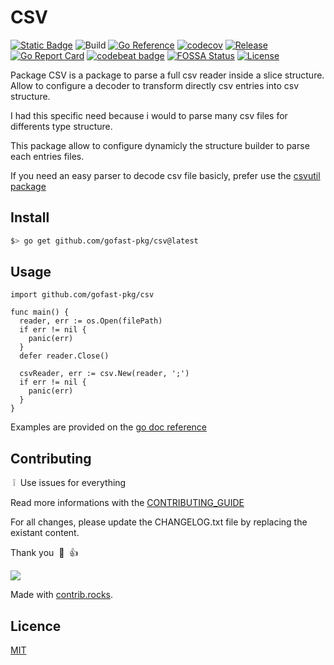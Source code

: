 # CSV

[![Static Badge](https://img.shields.io/badge/project%20use%20codesystem-green?link=https%3A%2F%2Fgithub.com%2Fgofast-pkg%2Fcodesystem)](https://github.com/gofast-pkg/codesystem)
![Build](https://github.com/gofast-pkg/csv/actions/workflows/ci.yml/badge.svg)
[![Go Reference](https://pkg.go.dev/badge/github.com/gofast-pkg/csv.svg)](https://pkg.go.dev/github.com/gofast-pkg/csv)
[![codecov](https://codecov.io/gh/gofast-pkg/csv/branch/main/graph/badge.svg?token=7TCE3QB21E)](https://codecov.io/gh/gofast-pkg/csv)
[![Release](https://img.shields.io/github/release/gofast-pkg/csv?style=flat-square)](https://github.com/gofast-pkg/csv/releases)
[![Go Report Card](https://goreportcard.com/badge/github.com/gofast-pkg/csv)](https://goreportcard.com/report/github.com/gofast-pkg/csv)
[![codebeat badge](https://codebeat.co/badges/1771f3ed-bead-4953-bd72-da2c8819962c)](https://codebeat.co/projects/github-com-gofast-pkg-csv-main)
[![FOSSA Status](https://app.fossa.com/api/projects/git%2Bgithub.com%2Fgofast-pkg%2Fcsv.svg?type=shield)](https://app.fossa.com/projects/git%2Bgithub.com%2Fgofast-pkg%2Fcsv?ref=badge_shield)
[![License](http://img.shields.io/badge/license-mit-blue.svg?style=flat-square)](https://raw.githubusercontent.com/gofast-pkg/csv/blob/main/LICENSE)

Package CSV is a package to parse a full csv reader inside a slice structure.
Allow to configure a decoder to transform directly csv entries into csv structure.

I had this specific need because i would to parse many csv files for differents type structure.

This package allow to configure dynamicly the structure builder to parse each entries files.

If you need an easy parser to decode csv file basicly, prefer use the [csvutil package](https://pkg.go.dev/github.com/jszwec/csvutil)

## Install

``` bash
$> go get github.com/gofast-pkg/csv@latest
```

## Usage

``` Golang
import github.com/gofast-pkg/csv

func main() {
  reader, err := os.Open(filePath)
  if err != nil {
    panic(err)
  }
  defer reader.Close()

  csvReader, err := csv.New(reader, ';')
  if err != nil {
    panic(err)
  }
}
```

Examples are provided on the [go doc reference](https://pkg.go.dev/github.com/gofast-pkg/csv)

## Contributing

&nbsp;:grey_exclamation:&nbsp; Use issues for everything

Read more informations with the [CONTRIBUTING_GUIDE](./.github/CONTRIBUTING.md)

For all changes, please update the CHANGELOG.txt file by replacing the existant content.

Thank you &nbsp;:pray:&nbsp;&nbsp;:+1:&nbsp;

<a href="https://github.com/gofast-pkg/csv/graphs/contributors">
  <img src="https://contrib.rocks/image?repo=gofast-pkg/csv" />
</a>

Made with [contrib.rocks](https://contrib.rocks).

## Licence

[MIT](https://github.com/gofast-pkg/csv/blob/main/LICENSE)
